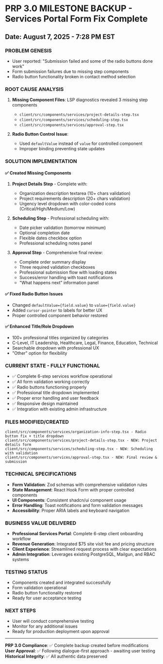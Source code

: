 # PRP 3.0 MILESTONE BACKUP - Services Portal Form Fix Complete
## Date: August 7, 2025 - 7:28 PM EST

### PROBLEM GENESIS
- User reported: "Submission failed and some of the radio buttons done work"
- Form submission failures due to missing step components
- Radio button functionality broken in contact method selection

### ROOT CAUSE ANALYSIS
1. **Missing Component Files**: LSP diagnostics revealed 3 missing step components
   - `client/src/components/services/project-details-step.tsx`
   - `client/src/components/services/scheduling-step.tsx` 
   - `client/src/components/services/approval-step.tsx`

2. **Radio Button Control Issue**: 
   - Used `defaultValue` instead of `value` for controlled component
   - Improper binding preventing state updates

### SOLUTION IMPLEMENTATION

#### ✅ Created Missing Components
1. **Project Details Step** - Complete with:
   - Organization description textarea (10+ chars validation)
   - Project requirements description (20+ chars validation) 
   - Urgency level dropdown with color-coded icons (Critical/High/Medium/Low)

2. **Scheduling Step** - Professional scheduling with:
   - Date picker validation (tomorrow minimum)
   - Optional completion date
   - Flexible dates checkbox option
   - Professional scheduling notes panel

3. **Approval Step** - Comprehensive final review:
   - Complete order summary display
   - Three required validation checkboxes
   - Professional submission flow with loading states
   - Success/error handling with toast notifications
   - "What happens next" information panel

#### ✅ Fixed Radio Button Issues
- Changed `defaultValue={field.value}` to `value={field.value}` 
- Added `cursor-pointer` to labels for better UX
- Proper controlled component behavior restored

#### ✅ Enhanced Title/Role Dropdown  
- 100+ professional titles organized by categories
- C-Level, IT Leadership, Healthcare, Legal, Finance, Education, Technical
- Searchable dropdown with professional UX
- "Other" option for flexibility

### CURRENT STATE - FULLY FUNCTIONAL
- ✅ Complete 6-step services workflow operational
- ✅ All form validation working correctly
- ✅ Radio buttons functioning properly
- ✅ Professional title dropdown implemented
- ✅ Proper error handling and user feedback
- ✅ Responsive design maintained
- ✅ Integration with existing admin infrastructure

### FILES MODIFIED/CREATED
```
client/src/components/services/organization-info-step.tsx - Radio button fix + title dropdown
client/src/components/services/project-details-step.tsx - NEW: Project details form
client/src/components/services/scheduling-step.tsx - NEW: Scheduling with validation  
client/src/components/services/approval-step.tsx - NEW: Final review & submission
```

### TECHNICAL SPECIFICATIONS
- **Form Validation**: Zod schemas with comprehensive validation rules
- **State Management**: React Hook Form with proper controlled components
- **UI Components**: Consistent shadcn/ui component usage
- **Error Handling**: Toast notifications and form validation messages
- **Accessibility**: Proper ARIA labels and keyboard navigation

### BUSINESS VALUE DELIVERED
- **Professional Services Portal**: Complete 6-step client onboarding workflow
- **Revenue Generation**: Integrated $75 site visit fee and pricing structure
- **Client Experience**: Streamlined request process with clear expectations
- **Admin Integration**: Leverages existing PostgreSQL, Mailgun, and RBAC systems

### TESTING STATUS
- Components created and integrated successfully
- Form validation operational
- Radio button functionality restored  
- Ready for user acceptance testing

### NEXT STEPS
- User will conduct comprehensive testing
- Monitor for any additional issues
- Ready for production deployment upon approval

---
**PRP 3.0 Compliance**: ✅ Complete backup created before modifications
**User Approval**: ✅ Following dialogue-first approach - awaiting user testing
**Historical Integrity**: ✅ All authentic data preserved